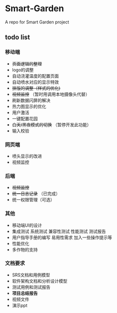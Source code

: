 # Smart-Garden
A repo for Smart Garden project

## todo list

### 移动端 
- ~~页面逻辑的整理~~
- logo的调整
- 自动浇灌温度的配置页面 
- 自动喷水对应的显示特效  
- ~~排版的调整（样式的优化)~~ 
- ~~视频监控~~ （暂时用调用本地摄像头代替）
- 刷新数据闪屏的解决 
- 热力图显示的优化 
- 用户激活 
- 一键配置花园 
- ~~白天/黑夜模式的切换~~ （暂停开发此功能） 
- 输入校验 

### 网页端
- 喷头显示的改进 
- 视频监控 

### 后端
- ~~视频监控~~  
- ~~统一日志记录~~ （已完成）
- 统一权限管理（可选） 

### 其他
- 移动端UI的设计 
- 集成测试 系统测试 兼容性测试 性能测试 测试报告 
- 用户指导手册的编写 易用性需求 加入一些操作提示等 
- 性能优化 
- 多作物的支持 

### 文档要求
- SRS文档和用例模型 
- 软件架构文档和分析设计模型 
- 测试用例和测试报告  
- **项目总结报告** 
- 视频文件 
- 演示ppt 
